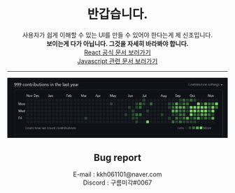 <div align=center>
<h1>반갑습니다.</h1>
<span>사용자가 쉽게 이해할 수 있는 UI를 만들 수 있어야 한다는게 제 신조입니다.</span><br>
<b>보이는게 다가 아닙니다. 그것을 자세히 바라봐야 합니다.</b><br/>
  <span><a href='https://ko.reactjs.org/docs/accessibility.html'>React 공식 문서 보러가기</a></span><br/>
  <span><a href='https://ko.javascript.info/'>Javascript 관련 문서 보러가기</a></span>
<hr>
<img src = "./999contributions.png" title="Congratulations My 999 Contributions!!!" alt='My 999th Contribute'/>
<h2>
Bug report
</h2>
E-mail : kkh061101@naver.com<br>
Discord : 구름미각#0067<br>
</div>
